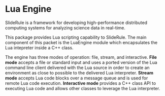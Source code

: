 Lua Engine
==================

SlideRule is a framework for developing high-performance distributed computing systems for analyzing science data in real-time.

This package provides Lua scripting capability to SlideRule.  The main component of this packet is the LuaEngine module which encapsulates the Lua intepreter inside a C++ class.

The engine has three modes of operation: file, stream, and interactive.
**File mode** accepts a file or standard input and uses a ported version of the Lua command line client delivered with the Lua source in order to create an environment as close to possible to the delivered Lua interpreter.
**Stream mode** accepts Lua code blocks over a message queue and is used for remote Lua code execution.
**Interactive mode** provides a C++ class API to executing Lua code and allows other classes to leverage the Lua interpreter.
